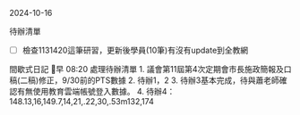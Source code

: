 2024-10-16

待辦清單
- [ ] 檢查1131420這筆研習，更新後學員(10筆)有沒有update到全教網

間歇式日記
🔆早
08:20 處理待辦清單
	1. 議會第11屆第4次定期會市長施政簡報及口稿(二稿)修正，9/30前的PTS數據
	2. 待辦1，2
	3. 待辦3基本完成，待與蕭老師確認有無使用教育雲端帳號登入數據。
	4. 待辦4：148.13,16,149.7,14,21,.22,30,.53m132,174